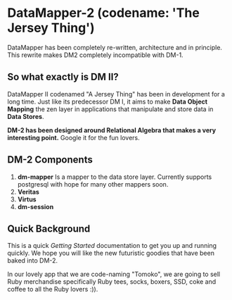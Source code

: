 # DataMapper-2 (codename: 'The Jersey Thing')

DataMapper has been completely re-written, architecture and in principle. 
This rewrite makes DM2 completely incompatible with DM-1. 

## So what exactly is DM II?
DataMapper II codenamed "A Jersey Thing" has been in development for a long time. Just like its predecessor DM I, it aims to make **Data Object Mapping** the zen layer in applications that manipulate and store data in **Data Stores**. 

__DM-2 has been designed around **Relational Algebra** that makes a very interesting point.__ Google it for the fun lovers. 

##  DM-2 Components
1. **dm-mapper**  Is a mapper to the data store layer. Currently supports postgresql with hope for many other mappers soon.
2. **Veritas**
3. **Virtus**
4. **dm-session**

## Quick Background
This is a quick _Getting Started_ documentation to get you up and running quickly. We hope you will like the new futuristic goodies that have been baked into DM-2.

In our lovely app that we are code-naming "Tomoko", we are going to sell Ruby merchandise specifically Ruby tees, socks, boxers, SSD, coke and coffee to all the Ruby lovers :)). 
